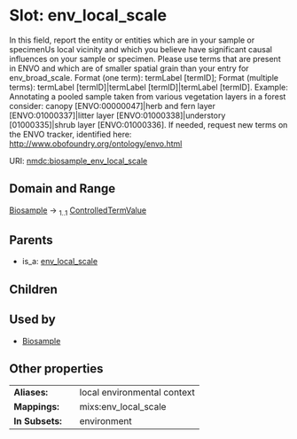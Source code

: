 
# Slot: env_local_scale


In this field, report the entity or entities which are in your sample or specimenUs local vicinity and which you believe have significant causal influences on your sample or specimen. Please use terms that are present in ENVO and which are of smaller spatial grain than your entry for env_broad_scale. Format (one term): termLabel [termID]; Format (multiple terms): termLabel [termID]|termLabel [termID]|termLabel [termID]. Example: Annotating a pooled sample taken from various vegetation layers in a forest consider: canopy [ENVO:00000047]|herb and fern layer [ENVO:01000337]|litter layer [ENVO:01000338]|understory [01000335]|shrub layer [ENVO:01000336]. If needed, request new terms on the ENVO tracker, identified here: http://www.obofoundry.org/ontology/envo.html

URI: [nmdc:biosample_env_local_scale](https://microbiomedata/meta/biosample_env_local_scale)


## Domain and Range

[Biosample](Biosample.md) &#8594;  <sub>1..1</sub> [ControlledTermValue](ControlledTermValue.md)

## Parents

 *  is_a: [env_local_scale](env_local_scale.md)

## Children


## Used by

 * [Biosample](Biosample.md)

## Other properties

|  |  |  |
| --- | --- | --- |
| **Aliases:** | | local environmental context |
| **Mappings:** | | mixs:env_local_scale |
| **In Subsets:** | | environment |


